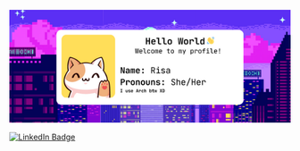 ![](https://github.com/Risa-16/Risa-16/blob/main/github_header.png)
<div id="badges">
  <a href="www.linkedin.com/in/risa1601">
    <img src="https://img.shields.io/badge/LinkedIn-blue?style=for-the-badge&logo=linkedin&logoColor=white" alt="LinkedIn Badge"/>
  </a>
</div>
